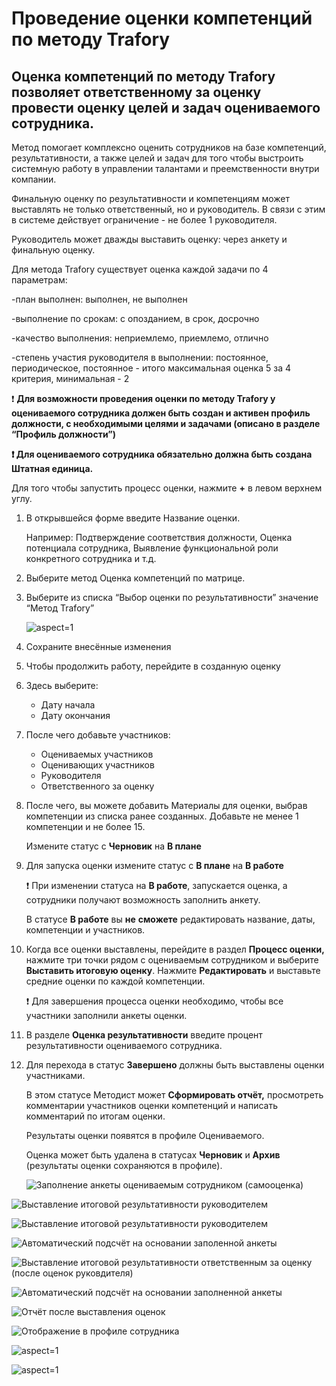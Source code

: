 # Проведение оценки компетенций по методу Trafory

## Оценка компетенций по методу Trafory позволяет ответственному за оценку провести оценку целей и задач оцениваемого сотрудника. 

Метод помогает комплексно оценить сотрудников на базе компетенций, результативности, а также целей и задач для того чтобы выстроить системную работу в управлении талантами и преемственности внутри компании.

Финальную оценку по результативности и компетенциям может выставлять не только ответственный, но и руководитель.  В связи с этим в системе действует ограничение - не более 1 руководителя.

Руководитель может дважды выставить оценку: через анкету и финальную оценку.  

  

Для метода Trafory существует оценка каждой задачи по 4 параметрам:

-план выполнен: выполнен, не выполнен

-выполнение по срокам: с опозданием, в срок, досрочно

-качество выполнения: неприемлемо, приемлемо, отлично

-степень участия руководителя в выполнении: постоянное, периодическое, постоянное - итого максимальная оценка 5 за 4 критерия, минимальная - 2 


 ❗ **Для возможности проведения оценки по методу Trafory у оцениваемого сотрудника должен быть создан и активен профиль должности, с необходимыми целями и задачами (описано в разделе “Профиль должности”)**

 **❗ Для оцениваемого сотрудника обязательно должна быть создана Штатная единица.**

Для того чтобы запустить процесс оценки, нажмите **+** в левом верхнем углу.

 

1. В открывшейся форме введите Название оценки.

   Например: Подтверждение соответствия должности, Оценка потенциала сотрудника, Выявление функциональной роли конкретного сотрудника и т.д.
2. Выберите метод Оценка компетенций по матрице.
3. Выберите из списка “Выбор оценки по результативности” значение “Метод Trafory” 

    ![](/api/attachments.redirect?id=e446102b-a80b-40d8-bed5-b8d87665c989 "aspect=1")

 4. Сохраните внесённые изменения

 5. Чтобы продолжить работу, перейдите в созданную оценку
 6. Здесь выберите:
    - Дату начала
    - Дату окончания
 7. После чего добавьте участников:
    - Оцениваемых участников
    - Оценивающих участников
    - Руководителя
    - Ответственного за оценку
 8. После чего, вы можете добавить Материалы для оценки, выбрав компетенции из списка ранее созданных. Добавьте не менее 1 компетенции и не более 15.

    Измените статус с **Черновик** на **В плане**  
 9. Для запуска оценки измените статус с **В плане** на **В работе**

     ❗ При изменении статуса на **В работе**, запускается оценка, а сотрудники получают возможность заполнить анкету.

    В статусе **В работе** вы **не** **сможете** редактировать название, даты, компетенции и участников.
10. Когда все оценки выставлены, перейдите в раздел **Процесс оценки,** нажмите три точки рядом с оцениваемым сотрудником и выберите **Выставить итоговую оценку**. Нажмите **Редактировать** и выставьте средние оценки по каждой компетенции.

     ❗ Для завершения процесса оценки необходимо, чтобы все участники заполнили анкеты оценки.
11. В разделе **Оценка результативности** введите процент результативности оцениваемого сотрудника.
12. Для перехода в статус **Завершено** должны быть выставлены оценки участниками.

    В этом статусе Методист может **Сформировать отчёт,** просмотреть комментарии участников оценки компетенций и написать комментарий по итогам оценки.

    Результаты оценки появятся в профиле Оцениваемого.

    Оценка может быть удалена в статусах **Черновик** и **Архив** (результаты оценки сохраняются в профиле).

    
     ![Заполнение анкеты оцениваемым сотрудником (самооценка)](/api/attachments.redirect?id=92b9e752-d0a6-4f3b-8867-06453db11c1b "aspect=1")

 ![Выставление итоговой результативности руководителем](/api/attachments.redirect?id=9d89ac8e-cc1e-498e-a3ad-653befc72248 "aspect=1")

 ![Выставление итоговой результативности руководителем](/api/attachments.redirect?id=b7d87e14-7bdd-42c2-9c3d-bdef2350f420 "aspect=1")


 ![Автоматический подсчёт на основании заполенной анкеты](/api/attachments.redirect?id=6c32f20b-2920-42cb-a526-9ee9d845608a "aspect=1")

 ![Выставление итоговой результативности ответственным за оценку (после оценок руковдителя)](/api/attachments.redirect?id=a16c5b5a-0d88-460f-94c0-d643b46bb728 "aspect=1")


 ![Автоматический подсчёт на основании заполненной анкеты](/api/attachments.redirect?id=fdd02777-11cb-4d4b-8686-43b40f8a28cf "aspect=0.9945578231292518")

 ![Отчёт после выставления оценок](/api/attachments.redirect?id=d8d53ede-7599-433e-adab-b64fb3f46c7d "aspect=1")

 ![Отображение в профиле сотрудника](/api/attachments.redirect?id=16a3b004-4112-494c-820b-9d720cd2970a "aspect=1")

 ![](/api/attachments.redirect?id=e3601154-bd1c-4409-a738-bdb542d6e93f "aspect=1")


 ![](/api/attachments.redirect?id=d3e8f1a2-c68b-451d-ac37-47e968619e3d "aspect=1")



